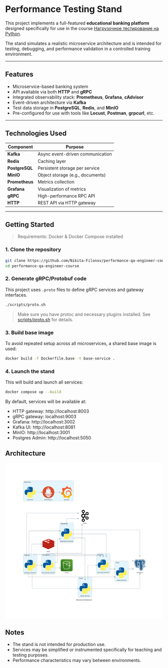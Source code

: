 # Performance Testing Stand

This project implements a full-featured **educational banking platform** designed specifically for use in
the course [Нагрузочное тестирование на Python](https://stepik.org/course/242935/promo).

The stand simulates a realistic microservice architecture and is intended for testing, debugging, and performance
validation in a controlled training environment.

---

## Features

- Microservice-based banking system
- API available via both **HTTP** and **gRPC**
- Integrated observability stack: **Prometheus**, **Grafana**, **cAdvisor**
- Event-driven architecture via **Kafka**
- Test data storage in **PostgreSQL**, **Redis**, and **MinIO**
- Pre-configured for use with tools like **Locust**, **Postman**, **grpcurl**, etc.

---

## Technologies Used

| Component      | Purpose                          |
|----------------|----------------------------------|
| **Kafka**      | Async event-driven communication |
| **Redis**      | Caching layer                    |
| **PostgreSQL** | Persistent storage per service   |
| **MinIO**      | Object storage (e.g., documents) |
| **Prometheus** | Metrics collection               |
| **Grafana**    | Visualization of metrics         |
| **gRPC**       | High-performance RPC API         |
| **HTTP**       | REST API via HTTP gateway        |

---

## Getting Started

> Requirements: Docker & Docker Compose installed

### 1. Clone the repository

```bash
git clone https://github.com/Nikita-Filonov/performance-qa-engineer-course.git
cd performance-qa-engineer-course
```

### 2. Generate gRPC/Protobuf code

This project uses `.proto` files to define gRPC services and gateway interfaces.

```bash
./scripts/proto.sh
```

> Make sure you have protoc and necessary plugins installed. See [scripts/proto.sh](./scripts/protos.sh) for details.

### 3. Build base image

To avoid repeated setup across all microservices, a shared base image is used:

```bash
docker build -f Dockerfile.base -t base-service .
```

### 4. Launch the stand

This will build and launch all services:

```bash
docker compose up --build
```

By default, services will be available at:

- HTTP gateway: http://localhost:8003
- gRPC gateway: localhost:9003
- Grafana: http://localhost:3002
- Kafka UI: http://localhost:8081
- MinIO: http://localhost:3001
- Postgres Admin: http://localhost:5050

## Architecture

![Architecture](./docs/architecture/core.png)

## Notes

- The stand is not intended for production use.
- Services may be simplified or instrumented specifically for teaching and testing purposes.
- Performance characteristics may vary between environments.